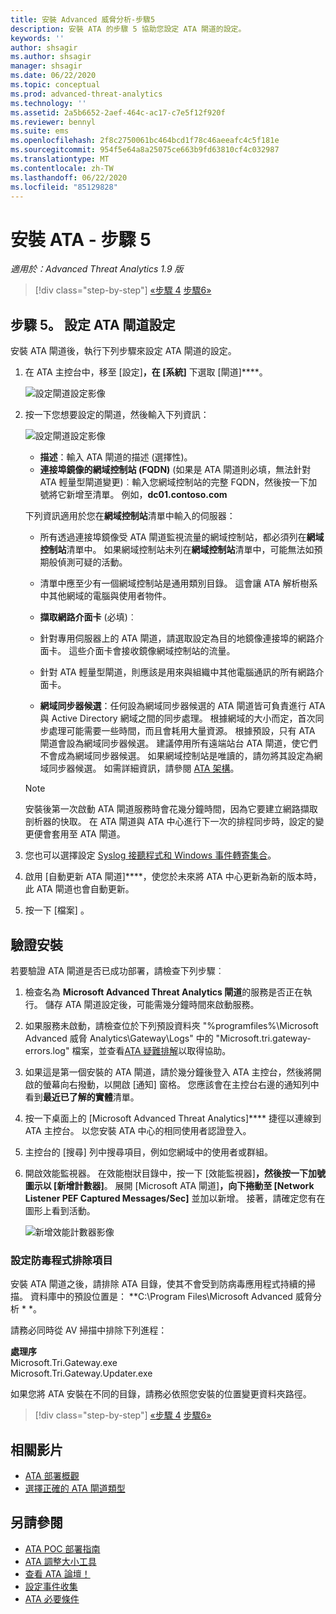 ```yaml
---
title: 安裝 Advanced 威脅分析-步驟5
description: 安裝 ATA 的步驟 5 協助您設定 ATA 閘道的設定。
keywords: ''
author: shsagir
ms.author: shsagir
manager: shsagir
ms.date: 06/22/2020
ms.topic: conceptual
ms.prod: advanced-threat-analytics
ms.technology: ''
ms.assetid: 2a5b6652-2aef-464c-ac17-c7e5f12f920f
ms.reviewer: bennyl
ms.suite: ems
ms.openlocfilehash: 2f8c2750061bc464bcd1f78c46aeeafc4c5f181e
ms.sourcegitcommit: 954f5e64a8a25075ce663b9fd63810cf4c032987
ms.translationtype: MT
ms.contentlocale: zh-TW
ms.lasthandoff: 06/22/2020
ms.locfileid: "85129828"
---
```

# <a name="install-ata---step-5"></a>安裝 ATA - 步驟 5

*適用於：Advanced Threat Analytics 1.9 版*

> [!div class="step-by-step"]
> [«步驟 4](install-ata-step4.md) 
> [步驟6»](install-ata-step6.md)

## <a name="step-5-configure-the-ata-gateway-settings"></a>步驟 5。 設定 ATA 閘道設定

安裝 ATA 閘道後，執行下列步驟來設定 ATA 閘道的設定。

1. 在 ATA 主控台中，移至 [設定]****，在 [系統]**** 下選取 [閘道]****。

    ![設定閘道設定影像](media/ata-gw-config-1.png)

1. 按一下您想要設定的閘道，然後輸入下列資訊：

    ![設定閘道設定影像](media/ATA-Gateways-config-2.png)

    - **描述**：輸入 ATA 閘道的描述 (選擇性)。
    - **連接埠鏡像的網域控制站 (FQDN)** (如果是 ATA 閘道則必填，無法針對 ATA 輕量型閘道變更)︰輸入您網域控制站的完整 FQDN，然後按一下加號將它新增至清單。 例如，**dc01.contoso.com**

    下列資訊適用於您在**網域控制站**清單中輸入的伺服器：

    - 所有透過連接埠鏡像受 ATA 閘道監視流量的網域控制站，都必須列在**網域控制站**清單中。 如果網域控制站未列在**網域控制站**清單中，可能無法如預期般偵測可疑的活動。
    - 清單中應至少有一個網域控制站是通用類別目錄。 這會讓 ATA 解析樹系中其他網域的電腦與使用者物件。

    - **擷取網路介面卡** (必填)︰
    - 針對專用伺服器上的 ATA 閘道，請選取設定為目的地鏡像連接埠的網路介面卡。 這些介面卡會接收鏡像網域控制站的流量。
    - 針對 ATA 輕量型閘道，則應該是用來與組織中其他電腦通訊的所有網路介面卡。

    - **網域同步器候選**：任何設為網域同步器候選的 ATA 閘道皆可負責進行 ATA 與 Active Directory 網域之間的同步處理。 根據網域的大小而定，首次同步處理可能需要一些時間，而且會耗用大量資源。 根據預設，只有 ATA 閘道會設為網域同步器候選。
    建議停用所有遠端站台 ATA 閘道，使它們不會成為網域同步器候選。
    如果網域控制站是唯讀的，請勿將其設定為網域同步器候選。 如需詳細資訊，請參閱 [ATA 架構](ata-architecture.md#ata-lightweight-gateway-features)。

    > [!NOTE]
    > 安裝後第一次啟動 ATA 閘道服務時會花幾分鐘時間，因為它要建立網路擷取剖析器的快取。
    > 在 ATA 閘道與 ATA 中心進行下一次的排程同步時，設定的變更便會套用至 ATA 閘道。

1. 您也可以選擇設定 [Syslog 接聽程式和 Windows 事件轉寄集合](configure-event-collection.md)。
1. 啟用 [自動更新 ATA 閘道]****，使您於未來將 ATA 中心更新為新的版本時，此 ATA 閘道也會自動更新。

1. 按一下 [檔案] 。

## <a name="validate-installations"></a>驗證安裝

若要驗證 ATA 閘道是否已成功部署，請檢查下列步驟︰

1. 檢查名為 **Microsoft Advanced Threat Analytics 閘道**的服務是否正在執行。 儲存 ATA 閘道設定後，可能需幾分鐘時間來啟動服務。

1. 如果服務未啟動，請檢查位於下列預設資料夾 "%programfiles%\Microsoft Advanced 威脅 Analytics\Gateway\Logs" 中的 "Microsoft.tri.gateway-errors.log" 檔案，並查看[ATA 疑難排解](troubleshooting-ata-known-errors.md)以取得協助。

1. 如果這是第一個安裝的 ATA 閘道，請於幾分鐘後登入 ATA 主控台，然後將開啟的螢幕向右撥動，以開啟 [通知] 窗格。 您應該會在主控台右邊的通知列中看到**最近已了解的實體**清單。

1. 按一下桌面上的 [Microsoft Advanced Threat Analytics]**** 捷徑以連線到 ATA 主控台。 以您安裝 ATA 中心的相同使用者認證登入。
1. 主控台的 [搜尋] 列中搜尋項目，例如您網域中的使用者或群組。
1. 開啟效能監視器。 在效能樹狀目錄中，按一下 [效能監視器]****，然後按一下加號圖示以 [新增計數器]****。 展開 [Microsoft ATA 閘道]****，向下捲動至 [Network Listener PEF Captured Messages/Sec]**** 並加以新增。 接著，請確定您有在圖形上看到活動。

    ![新增效能計數器影像](media/ATA-performance-monitoring-add-counters.png)

### <a name="set-anti-virus-exclusions"></a>設定防毒程式排除項目

安裝 ATA 閘道之後，請排除 ATA 目錄，使其不會受到防病毒應用程式持續的掃描。 資料庫中的預設位置是： **C:\Program Files\Microsoft Advanced 威脅分析 \* *。

請務必同時從 AV 掃描中排除下列進程：

**處理序**  
Microsoft.Tri.Gateway.exe  
Microsoft.Tri.Gateway.Updater.exe

如果您將 ATA 安裝在不同的目錄，請務必依照您安裝的位置變更資料夾路徑。

> [!div class="step-by-step"]
> [«步驟 4](install-ata-step4.md) 
> [步驟6»](install-ata-step6.md)

## <a name="related-videos"></a>相關影片

- [ATA 部署概觀](https://channel9.msdn.com/Shows/Microsoft-Security/Overview-of-ATA-Deployment-in-10-Minutes)
- [選擇正確的 ATA 閘道類型](https://channel9.msdn.com/Shows/Microsoft-Security/ATA-Deployment-Choose-the-Right-Gateway-Type)

## <a name="see-also"></a>另請參閱

- [ATA POC 部署指南](https://aka.ms/atapoc)
- [ATA 調整大小工具](https://aka.ms/atasizingtool)
- [查看 ATA 論壇！](https://social.technet.microsoft.com/Forums/security/home?forum=mata)
- [設定事件收集](configure-event-collection.md)
- [ATA 必要條件](ata-prerequisites.md)
